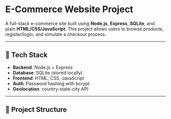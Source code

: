 # E-Commerce Website Project

A full-stack e-commerce site built using **Node.js**, **Express**, **SQLite**, and plain **HTML/CSS/JavaScript**. This project allows users to browse products, register/login, and simulate a checkout process.

---

## 🧰 Tech Stack

- **Backend**: Node.js + Express
- **Database**: SQLite (stored locally)
- **Frontend**: HTML, CSS, JavaScript
- **Auth**: Password hashing with bcrypt
- **Geolocation**: country-state-city API

---

## 📁 Project Structure

